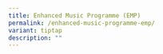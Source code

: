 ```yaml
---
title: Enhanced Music Programme (EMP)
permalink: /enhanced-music-programme-emp/
variant: tiptap
description: ""
---
```

